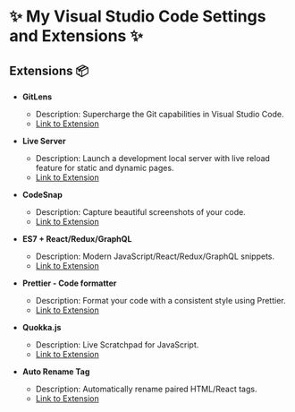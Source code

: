 # ✨ My Visual Studio Code Settings and Extensions ✨

## Extensions 📦

- **GitLens**
  - Description: Supercharge the Git capabilities in Visual Studio Code.
  - [Link to Extension](https://marketplace.visualstudio.com/items/eamodio.gitlens)

- **Live Server**
  - Description: Launch a development local server with live reload feature for static and dynamic pages.
  - [Link to Extension](https://marketplace.visualstudio.com/items/ritwickdey.LiveServer)

- **CodeSnap**
  - Description: Capture beautiful screenshots of your code.
  - [Link to Extension](https://marketplace.visualstudio.com/items/codesnapio/codesnap)

- **ES7 + React/Redux/GraphQL**
  - Description: Modern JavaScript/React/Redux/GraphQL snippets.
  - [Link to Extension](https://marketplace.visualstudio.com/items/dsznajder.es7-react-js-snippets)

- **Prettier - Code formatter**
  - Description: Format your code with a consistent style using Prettier.
  - [Link to Extension](https://marketplace.visualstudio.com/items/esbenp.prettier-vscode)

- **Quokka.js**
  - Description: Live Scratchpad for JavaScript.
  - [Link to Extension](https://marketplace.visualstudio.com/items/wallabyjs.quokka-vscode)

- **Auto Rename Tag**
  - Description: Automatically rename paired HTML/React tags.
  - [Link to Extension](https://marketplace.visualstudio.com/items/formulahendry.auto-rename-tag)
